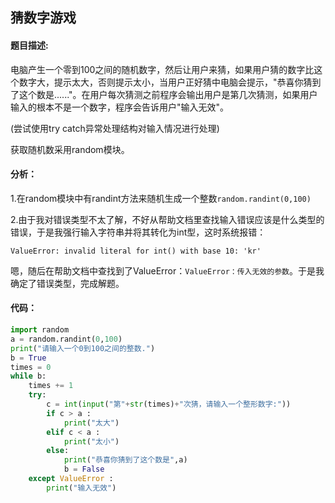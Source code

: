 ## 猜数字游戏

#### 题目描述:

电脑产生一个零到100之间的随机数字，然后让用户来猜，如果用户猜的数字比这个数字大，提示太大，否则提示太小，当用户正好猜中电脑会提示，"恭喜你猜到了这个数是......"。在用户每次猜测之前程序会输出用户是第几次猜测，如果用户输入的根本不是一个数字，程序会告诉用户"输入无效"。

(尝试使用try catch异常处理结构对输入情况进行处理)

获取随机数采用random模块。

#### 分析：

1.在random模块中有randint方法来随机生成一个整数`random.randint(0,100)`

2.由于我对错误类型不太了解，不好从帮助文档里查找输入错误应该是什么类型的错误，于是我强行输入字符串并将其转化为int型，这时系统报错：

```
ValueError: invalid literal for int() with base 10: 'kr'
```

嗯，随后在帮助文档中查找到了ValueError：`ValueError：传入无效的参数`。于是我确定了错误类型，完成解题。

#### 代码：

```python
import random
a = random.randint(0,100)
print("请输入一个0到100之间的整数.")
b = True
times = 0
while b:
    times += 1
    try:
        c = int(input("第"+str(times)+"次猜，请输入一个整形数字:"))
        if c > a :
            print("太大")
        elif c < a :
            print("太小")
        else:
            print("恭喜你猜到了这个数是",a)
            b = False
    except ValueError :
        print("输入无效")
```

